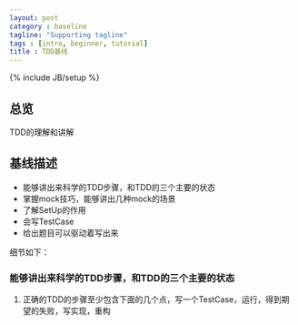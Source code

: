```yaml
---
layout: post
category : baseline
tagline: "Supporting tagline"
tags : [intro, beginner, tutorial]
title : TDD基线
---
```

{% include JB/setup %}

## 总览

TDD的理解和讲解


## 基线描述

* 能够讲出来科学的TDD步骤，和TDD的三个主要的状态
* 掌握mock技巧，能够讲出几种mock的场景
* 了解SetUp的作用
* 会写TestCase
* 给出题目可以驱动着写出来

细节如下：

### 能够讲出来科学的TDD步骤，和TDD的三个主要的状态

1. 正确的TDD的步骤至少包含下面的几个点，写一个TestCase，运行，得到期望的失败，写实现，重构



